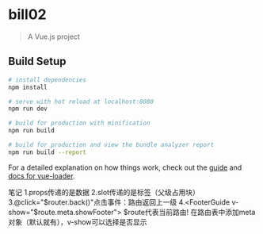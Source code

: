 # bill02

> A Vue.js project

## Build Setup

``` bash
# install dependencies
npm install

# serve with hot reload at localhost:8080
npm run dev

# build for production with minification
npm run build

# build for production and view the bundle analyzer report
npm run build --report
```

For a detailed explanation on how things work, check out the [guide](http://vuejs-templates.github.io/webpack/) and [docs for vue-loader](http://vuejs.github.io/vue-loader).



笔记
  1.props传递的是数据
  2.slot传递的是标签（父级占用块）
  3.@click="$router.back()"点击事件：路由返回上一级
  4.<FooterGuide v-show="$route.meta.showFooter"></FooterGuide>
    $route代表当前路由!
    在路由表中添加meta对象（默认就有），v-show可以选择是否显示
